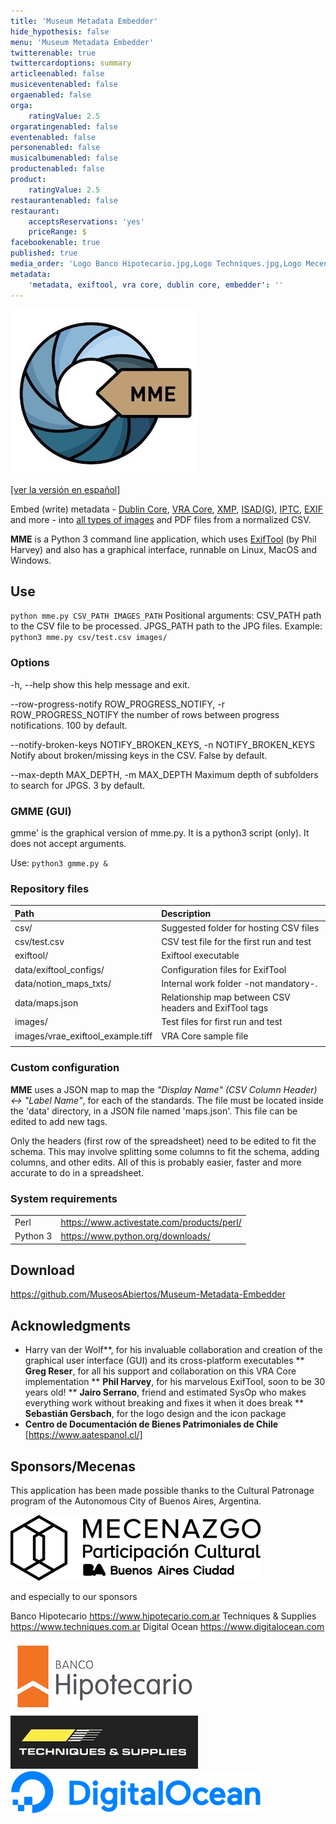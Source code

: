 ```yaml
---
title: 'Museum Metadata Embedder'
hide_hypothesis: false
menu: 'Museum Metadata Embedder'
twitterenable: true
twittercardoptions: summary
articleenabled: false
musiceventenabled: false
orgaenabled: false
orga:
    ratingValue: 2.5
orgaratingenabled: false
eventenabled: false
personenabled: false
musicalbumenabled: false
productenabled: false
product:
    ratingValue: 2.5
restaurantenabled: false
restaurant:
    acceptsReservations: 'yes'
    priceRange: $
facebookenable: true
published: true
media_order: 'Logo Banco Hipotecario.jpg,Logo Techniques.jpg,Logo Mecenazgo 2021 negro ch.png,DO_Logo_Horizontal_Blue.png'
metadata:
    'metadata, exiftool, vra core, dublin core, embedder': ''
---
```


![mme-logo-300](mme-logo-300.jpg "mme-logo-300")

[[ver la versión en español]](https://docs.museosabiertos.org/es/museum-metadata-embedder)

Embed (write) metadata - [Dublin Core](https://dublincore.org/specifications/dublin-core/), [VRA Core](https://core.vraweb.org/), [XMP](https://www.adobe.com/products/xmp.html), [ISAD(G)](https://www.ica.org/sites/default/files/CBPS_2000_Guidelines_ISAD(G)_Second-edition_EN.pdf), [IPTC](https://iptc.org/standards/photo-metadata/), [EXIF](https://docs.fileformat.com/image/exif/) and more - into [all types of images](https://exiftool.org/#supported) and PDF files from a normalized CSV.

**MME** is a Python 3 command line application, which uses [ExifTool](https://exiftool.org/) (by Phil Harvey) and also has a graphical interface, runnable on Linux, MacOS and Windows.

## Use
<code>python mme.py CSV_PATH IMAGES_PATH</code>
Positional arguments: CSV_PATH path to the CSV file to be processed. JPGS_PATH path to the JPG files.
Example: <code> python3 mme.py csv/test.csv images/</code>

### Options
-h, --help show this help message and exit.

--row-progress-notify ROW_PROGRESS_NOTIFY, -r ROW_PROGRESS_NOTIFY
the number of rows between progress notifications. 100 by default.

--notify-broken-keys NOTIFY_BROKEN_KEYS, -n NOTIFY_BROKEN_KEYS
Notify about broken/missing keys in the CSV. False by default.

--max-depth MAX_DEPTH, -m MAX_DEPTH
Maximum depth of subfolders to search for JPGS. 3 by default.

### GMME (GUI)
gmme' is the graphical version of mme.py. It is a python3 script (only). It does not accept arguments.

Use:
<code>python3 gmme.py & </code>

### Repository files
| Path                              | Description                                                       |
| :-------------------------------- | :---------------------------------------------------------------- |
| csv/                               | Suggested folder for hosting CSV files                     |
| csv/test.csv                      | CSV test file for the first run and test            |
| exiftool/                          | Exiftool executable                                               |
| data/exiftool_configs/             | Configuration files for ExifTool                           |
| data/notion_maps_txts/             | Internal work folder -not mandatory-.                    |
| data/maps.json                    | Relationship map between CSV headers and ExifTool tags |
| images/                            | Test files for first run and test               |
| images/vrae_exiftool_example.tiff | VRA Core sample file                                       |
|                                   |                                                                   |

### Custom configuration
**MME** uses a JSON map to map the _"Display Name" (CSV Column Header) <-> "Label Name"_, for each of the standards. The file must be located inside the 'data' directory, in a JSON file named 'maps.json'.
This file can be edited to add new tags.

Only the headers (first row of the spreadsheet) need to be edited to fit the schema. This may involve splitting some columns to fit the schema, adding columns, and other edits. All of this is probably easier, faster and more accurate to do in a spreadsheet.

### System requirements
|          |                                             |
| -------- | ------------------------------------------- |
| Perl     | https://www.activestate.com/products/perl/  |
| Python 3 | https://www.python.org/downloads/ |

## Download
https://github.com/MuseosAbiertos/Museum-Metadata-Embedder

## Acknowledgments
* Harry van der Wolf**, for his invaluable collaboration and creation of the graphical user interface (GUI) and its cross-platform executables
** **Greg Reser**, for all his support and collaboration on this VRA Core implementation
** **Phil Harvey**, for his marvelous ExifTool, soon to be 30 years old!
** **Jairo Serrano**, friend and estimated SysOp who makes everything work without breaking and fixes it when it does break
** **Sebastián Gersbach**, for the logo design and the icon package
* **Centro de Documentación de Bienes Patrimoniales de Chile** [https://www.aatespanol.cl/]

## Sponsors/Mecenas
This application has been made possible thanks to the Cultural Patronage program of the Autonomous City of Buenos Aires, Argentina.

![Logo%20Mecenazgo%202021%20negro%20ch](Logo%20Mecenazgo%202021%20negro%20ch.png "Logo%20Mecenazgo%202021%20negro%20ch")

and especially to our sponsors

Banco Hipotecario https://www.hipotecario.com.ar
Techniques & Supplies https://www.techniques.com.ar
Digital Ocean https://www.digitalocean.com

![Logo%20Banco%20Hipotecario](Logo%20Banco%20Hipotecario.jpg "Logo%20Banco%20Hipotecario")
![Logo%20Techniques](Logo%20Techniques.jpg "Logo%20Techniques")
![DO_Logo_Horizontal_Blue](DO_Logo_Horizontal_Blue.png "DO_Logo_Horizontal_Blue")